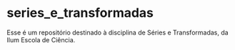 # series_e_transformadas
Esse é um repositório destinado à disciplina de Séries e Transformadas, da Ilum Escola de Ciência.
